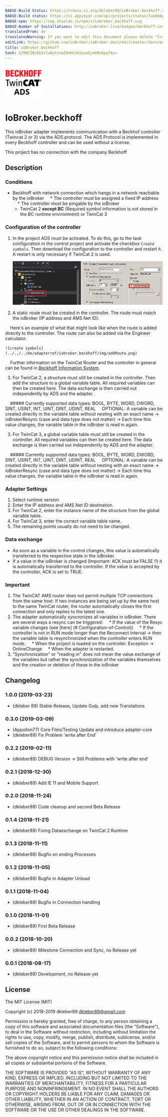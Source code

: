 ```yaml
---
BADGE-Build Status: https://travis-ci.org/dkleber89/ioBroker.beckhoff.svg?branch=master
BADGE-Build status: https://ci.appveyor.com/api/projects/status/laebb0pq4pd4d08x/branch/master?svg=true
BADGE-npm: https://img.shields.io/npm/v/iobroker.beckhoff.svg
BADGE-Number of Installations: http://iobroker.live/badges/beckhoff-installed.svg
translatedFrom: de
translatedWarning: If you want to edit this document please delete "translatedFrom" field, elsewise this document will be translated automatically again
editLink: https://github.com/ioBroker/ioBroker.docs/edit/master/docs/en/adapterref/iobroker.beckhoff/README.md
title: ioBroker.beckhoff
hash: S29NCZ8nEb3vlwEpYsnmZdwhh1H2xueGjmH9n6pgfAc=
---
```

![logo](../../../de/adapterref/iobroker.beckhoff/img/beckhoff.png)

# IoBroker.beckhoff
This ioBroker adapter implements communication with a Beckhof controller (Twincat 2 or 3) via the ADS protocol.
The ADS Protocol is implemented in every Beckhoff controller and can be used without a license.

This project has no connection with the company Beckhoff

## Description
### Conditions
* Beckhoff with network connection which hangs in a network reachable by the ioBroker
    * The controller must be assigned a fixed IP address
    * The controller must be pingable by the ioBroker
  * TwinCat 2 **except BC** (Required symbol information is not stored in the BC runtime environment) or TwinCat 3

### Configuration of the controller
1. In the project ADS must be activated. To do this, go to the task configuration in the control project and activate the checkbox `Create symbols`. Then download the configuration to the controller and restart it. A restart is only necessary if TwinCat 2 is used.

    ![create symbols](../../../de/adapterref/iobroker.beckhoff/img/createSymbols.png)

2. A static route must be created in the controller. The route must match the ioBroker (IP address and AMS Net ID).

    Here's an example of what that might look like when the route is added directly to the controller. The route can also be added via the Engineer calculator.

    ![create symbols](../../../de/adapterref/iobroker.beckhoff/img/addRoute.png)

    Further information on the TwinCat Router and the controller in general can be found in [Beckhoff Information System](https://infosys.beckhoff.com/ "Beckhoff Information System").

3. For TwinCat 2, a structure must still be created in the controller. Then add the structure to a global variable table. All required variables can then be created here. The data exchange is then carried out independently by ADS and the adapter.

    ##### Currently supported data types: BOOL, BYTE, WORD, DWORD, SINT, USINT, INT, UINT, DINT, UDINT, REAL
    OPTIONAL: A variable can be created directly in the variable table without nesting with an exact name -> ioBrokerResync (case and data type does not matter) -> Each time this value changes, the variable table in the ioBroker is read in again.

3. For TwinCat 3, a global variable table must still be created in the controller. All required variables can then be created here. The data exchange is then carried out independently by ADS and the adapter.

    ##### Currently supported data types: BOOL, BYTE, WORD, DWORD, SINT, USINT, INT, UINT, DINT, UDINT, REAL
    OPTIONAL: A variable can be created directly in the variable table without nesting with an exact name -> ioBrokerResync (case and data type does not matter) -> Each time this value changes, the variable table in the ioBroker is read in again.

### Adapter Settings
1. Select runtime version
2. Enter the IP address and AMS Net ID destination.
3. For TwinCat 2, enter the instance name of the structure from the global variable table.
4. For TwinCat 3, enter the correct variable table name.
5. The remaining points usually do not need to be changed.

### Data exchange
* As soon as a variable in the control changes, this value is automatically transferred to the respective state in the ioBroker.
* If a value in the ioBroker is changed (Important: ACK must be FALSE !!) it is automatically transferred to the controller. If the value is accepted by the controller, ACK is set to TRUE.

### Important
1. The TwinCAT AMS router does not permit multiple TCP connections from the same host. If two instances are being set up by the same host to the same TwinCat router, the router automatically closes the first connection and only replies to the latest one.
2. The adapter automatically syncronizes all variables in ioBroker. There are several ways a resync can be triggered:
    * If the value of the Resyc variable changes (see [here] (# Configuration-of-Control))
    * If the controller is not in RUN mode longer than the Reconnect Interval -> then the variable table is resynchronized when the controller enters RUN mode.
    * When the project is loaded on the controller. Exception -> OnlineChange
    * When the adapter is restarted.
3. "Synchronization" or "reading in" does not mean the value exchange of the variables but rather the synchronization of the variables themselves and the creation or deletion of these in the ioBroker

## Changelog
### 1.0.0 (2019-03-23)
* (dkleber 89) Stable Release, Update Gulp, add new Translations

### 0.3.0 (2019-03-09)
* (Appollon77) Core Files/Testing Update and introduce adapter-core
* (dkleber89) Fix Problem 'write after End'

### 0.2.2 (2019-02-11)
* (dkleber89) DEBUG Version -> Still Problems with 'write after end'

### 0.2.1 (2018-12-30)
* (dkleber89) Add IE 11 and Mobile Support

### 0.2.0 (2018-11-24)
* (dkleber89) Code cleanup and second Beta Release

### 0.1.4 (2018-11-21)
* (dkleber89) Fixing Dataexchange on TwinCat 2 Runtime

### 0.1.3 (2018-11-11)
* (dkleber89) Bugfix on ending Processes

### 0.1.2 (2018-11-05)
* (dkleber89) Bugfix in Adapter Unload

### 0.1.1 (2018-11-04)
* (dkleber89) Bugfix in Connection handling

### 0.1.0 (2018-11-01)
* (dkleber89) First Beta Release

### 0.0.2 (2018-10-20)
* (dkleber89) Milestone Connection and Sync, no Release yet

### 0.0.1 (2018-08-17)
* (dkleber89) Development, no Release yet

## License
The MIT License (MIT)

Copyright (c) 2018-2019 dkleber89 <dkleber89@gmail.com>

Permission is hereby granted, free of charge, to any person obtaining a copy
of this software and associated documentation files (the "Software"), to deal
in the Software without restriction, including without limitation the rights
to use, copy, modify, merge, publish, distribute, sublicense, and/or sell
copies of the Software, and to permit persons to whom the Software is
furnished to do so, subject to the following conditions:

The above copyright notice and this permission notice shall be included in
all copies or substantial portions of the Software.

THE SOFTWARE IS PROVIDED "AS IS", WITHOUT WARRANTY OF ANY KIND, EXPRESS OR
IMPLIED, INCLUDING BUT NOT LIMITED TO THE WARRANTIES OF MERCHANTABILITY,
FITNESS FOR A PARTICULAR PURPOSE AND NONINFRINGEMENT. IN NO EVENT SHALL THE
AUTHORS OR COPYRIGHT HOLDERS BE LIABLE FOR ANY CLAIM, DAMAGES OR OTHER
LIABILITY, WHETHER IN AN ACTION OF CONTRACT, TORT OR OTHERWISE, ARISING FROM,
OUT OF OR IN CONNECTION WITH THE SOFTWARE OR THE USE OR OTHER DEALINGS IN
THE SOFTWARE.